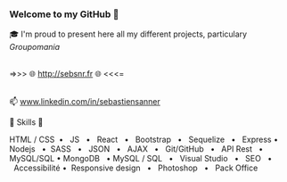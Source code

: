 ### Welcome to my GitHub  👋  

🎓  I'm proud to present here all my different projects, particulary *Groupomania*

<br /> =>>> 🌐 http://sebsnr.fr 🌐 <<<= 
 
<br /> 📫   www.linkedin.com/in/sebastiensanner

  
   🔨  Skills  🔨

HTML / CSS  •   JS   •   React   •   Bootstrap   •   Sequelize   •   Express   •   Nodejs   •   SASS   •   JSON   •   AJAX   •   Git/GitHub   •   API Rest   •   MySQL/SQL   •   MongoDB   •   MySQL / SQL   •   Visual Studio   •   SEO   •   Accessibilité   •   Responsive design   •   Photoshop   •   Pack Office
